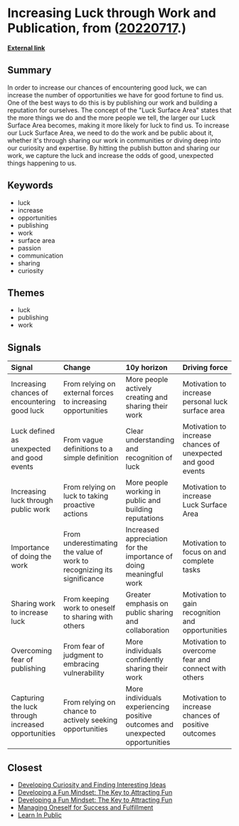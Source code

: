 # __Increasing Luck through Work and Publication__, from ([20220717](https://kghosh.substack.com/p/20220717).)

__[External link](https://github.com/readme/guides/publishing-your-work)__



## Summary

In order to increase our chances of encountering good luck, we can increase the number of opportunities we have for good fortune to find us. One of the best ways to do this is by publishing our work and building a reputation for ourselves. The concept of the "Luck Surface Area" states that the more things we do and the more people we tell, the larger our Luck Surface Area becomes, making it more likely for luck to find us. To increase our Luck Surface Area, we need to do the work and be public about it, whether it's through sharing our work in communities or diving deep into our curiosity and expertise. By hitting the publish button and sharing our work, we capture the luck and increase the odds of good, unexpected things happening to us.

## Keywords

* luck
* increase
* opportunities
* publishing
* work
* surface area
* passion
* communication
* sharing
* curiosity

## Themes

* luck
* publishing
* work

## Signals

| Signal                                             | Change                                                                 | 10y horizon                                                                  | Driving force                                                |
|:---------------------------------------------------|:-----------------------------------------------------------------------|:-----------------------------------------------------------------------------|:-------------------------------------------------------------|
| Increasing chances of encountering good luck       | From relying on external forces to increasing opportunities            | More people actively creating and sharing their work                         | Motivation to increase personal luck surface area            |
| Luck defined as unexpected and good events         | From vague definitions to a simple definition                          | Clear understanding and recognition of luck                                  | Motivation to increase chances of unexpected and good events |
| Increasing luck through public work                | From relying on luck to taking proactive actions                       | More people working in public and building reputations                       | Motivation to increase Luck Surface Area                     |
| Importance of doing the work                       | From underestimating the value of work to recognizing its significance | Increased appreciation for the importance of doing meaningful work           | Motivation to focus on and complete tasks                    |
| Sharing work to increase luck                      | From keeping work to oneself to sharing with others                    | Greater emphasis on public sharing and collaboration                         | Motivation to gain recognition and opportunities             |
| Overcoming fear of publishing                      | From fear of judgment to embracing vulnerability                       | More individuals confidently sharing their work                              | Motivation to overcome fear and connect with others          |
| Capturing the luck through increased opportunities | From relying on chance to actively seeking opportunities               | More individuals experiencing positive outcomes and unexpected opportunities | Motivation to increase chances of positive outcomes          |

## Closest

* [Developing Curiosity and Finding Interesting Ideas](4b827b6a0c41e87019713723ad04efce)
* [Developing a Fun Mindset: The Key to Attracting Fun](bc734fd4bd996e68c387249bbc4d33e2)
* [Developing a Fun Mindset: The Key to Attracting Fun](91a89306cd8e0d3a05a468796e941420)
* [Managing Oneself for Success and Fulfillment](b76d6d3f8d4be2311caae40cce7b39a3)
* [Learn In Public](037aba804501ec9f75f8bb434b8a6c20)